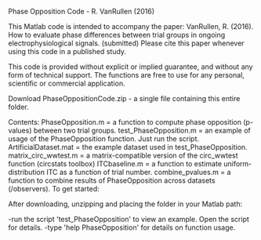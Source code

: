 Phase Opposition Code  -  R. VanRullen (2016)

This Matlab code is intended to accompany the paper: VanRullen, R. (2016). How to evaluate phase differences between trial groups in ongoing electrophysiological signals. (submitted)
Please cite this paper whenever using this code in a published study.

This code is provided without explicit or implied guarantee, and without any form of technical support. The functions are free to use for any personal, scientific or commercial application.

Download PhaseOppositionCode.zip - a single file containing this entire folder.

Contents:
PhaseOpposition.m        =        a function to compute phase opposition (p-values) between two trial groups.
test_PhaseOpposition.m   =        an example of usage of the PhaseOpposition function. Just run the script.
ArtificialDataset.mat    =        the example dataset used in test_PhaseOpposition.
matrix_circ_wwtest.m     =        a matrix-compatible version of the circ_wwtest function (circstats toolbox)
ITCbaseline.m            =        a function to estimate uniform-distribution ITC as a function of trial number.
combine_pvalues.m        =        a function to combine results of PhaseOpposition across datasets (/observers).
To get started:

After downloading, unzipping and placing the folder in your Matlab path:

-run the script 'test_PhaseOpposition' to view an example. Open the script for details.
-type 'help PhaseOpposition' for details on function usage.
